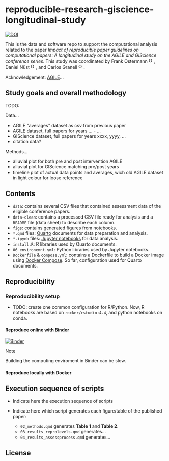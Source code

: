 # reproducible-research-giscience-longitudinal-study

<!--TODO: Linked badge to preprint-->

<!--TODO: Linked based to journal paper-->

<!--TODO: Linked badge to Assessment Protocol-->

[![DOI](https://zenodo.org/badge/DOI/10.5281/zenodo.XYZ.svg)](https://doi.org/)

This is the data and software repo to support the computational analysis related to the paper *Impact of reproducible paper
guidelines on computational papers: A longitudinal study on the AGILE and GIScience conference series*. 
This study was coordinated by Frank Ostermann <a href="https://orcid.org/0000-0002-9317-8291)"><img alt="ORCID logo" src="https://info.orcid.org/wp-content/uploads/2019/11/orcid_16x16.png" width="16" height="16"/></a>,
Daniel Nüst <a href="https://orcid.org/0000-0002-0024-5046"><img alt="ORCID logo" src="https://info.orcid.org/wp-content/uploads/2019/11/orcid_16x16.png" width="16" height="16"/></a>, and 
Carlos Granell <a href="https://orcid.org/0000-0003-1004-9695"><img alt="ORCID logo" src="https://info.orcid.org/wp-content/uploads/2019/11/orcid_16x16.png" width="16" height="16"/></a>.


Acknowledgement: [AGILE](https://agile-gi.eu/)...

## Study goals and overall methodology


TODO: 

Data...

- AGILE "averages" dataset as csv from previous paper
- AGILE dataset, full papers for years ... - ...
- GIScience dataset, full papers for years xxxx, yyyy, ...
- citation data?

Methods...

- alluvial plot for both pre and post intervention AGILE
- alluvial plot for GIScience matching pre/post years
- timeline plot of actual data points and averages, wich old AGILE dataset in light colour for loose reference


## Contents

- `data`: contains several CSV files that contained assessment data of the eligible conference papers.
- `data-clean`: contains a processed CSV file ready for analysis and a `README` file (data sheet) to describe each column.
- `figs`: contains generated figures from notebooks.
- `*.qmd` files: [Quarto](https://quarto.org/) documents for data preparation and analysis.
- `*.ipynb` files: [Jupyter notebooks](https://jupyter.org/) for data analysis.
- `install.R`: R libraries used by Quarto documents.
- `06_environemnt.yml`: Python libraries used by Jupyter notebooks.
- `Dockerfile` & `compose.yml`: contains a Dockerfile to build a Docker image using [Docker Compose](https://docs.docker.com/compose/). 
So far, configuration used for Quarto documents. 

## Reproducibility

### Reproducibility setup

- TODO: create one common configuration for R/Python. Now, R notebooks are based on `rocker/rstudio:4.4`, and python notebooks on conda.


#### Reproduce online with Binder
[![Binder](https://mybinder.org/badge_logo.svg)](https://mybinder.org/)

> [!NOTE]
> Building the computing enviroment in Binder can be slow.


#### Reproduce locally with Docker


## Execution sequence of scripts

- Indicate here the execution sequence of scripts 

- Indicate here which script generates each figure/table of the published paper:
  - `02_methods.qmd` generates **Table 1** and **Table 2**.
  - `03_results_reprolevels.qmd` generates...
  - `04_results_assessprocess.qmd` generates...

## License

